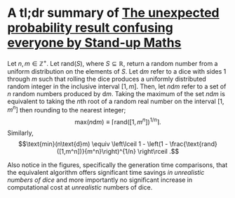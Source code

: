 # A tl;dr summary of [The unexpected probability result confusing everyone by Stand-up Maths](https://youtu.be/ga9Qk38FaHM)

Let $n,m \in \mathbb{Z}^+$. Let $\text{rand}(S)$, where $S\subseteq \mathbb{R}$, return a random number from a uniform distribution on the elements of $S$.
Let $\text{d}m$ refer to a dice with sides 1 through $m$ such that rolling the dice produces a uniformly distributed random integer in the inclusive interval $[1,m]$. Then, let $n\text{d}m$ refer to a set of $n$ random numbers produced by $\text{d}m$.
Taking the maximum of the set $n\text{d}m$ is equivalent to taking the $n$th root of a random real number on the interval $[1,m^n]$ then rounding to the nearest integer;
$$\text{max}(n\text{d}m) \equiv \left\lceil \text{rand}([1,m^n]) ^{1/n}\right\rceil .$$
Similarly,
$$\text{min}(n\text{d}m) \equiv \left\lceil 1 - \left(1 - \frac{\text{rand}([1,m^n])}{m^n}\right)^{1/n} \right\rceil .$$

Also notice in the figures, specifically the generation time comparisons, that the equivalent algorithm offers significant time savings *in unrealistic numbers of dice* and more importantly no significant increase in computational cost at *unrealistic* numbers of dice.

